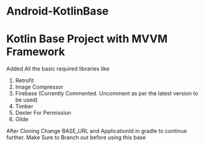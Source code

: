 # Android-KotlinBase

# Kotlin Base Project with MVVM Framework
Added All the basic required libraries like
1. Retrofit
2. Image Compressor
3. Firebase (Currently Commented. Uncomment as per the latest version to be used)
4. Timber
5. Dexter For Permission
6. Glide

After Cloning Change BASE_URL and ApplicationId in gradle to continue further.
Make Sure to Branch out before using this base
